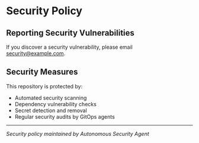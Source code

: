 # Security Policy

## Reporting Security Vulnerabilities

If you discover a security vulnerability, please email security@example.com.

## Security Measures

This repository is protected by:
- Automated security scanning
- Dependency vulnerability checks
- Secret detection and removal
- Regular security audits by GitOps agents

---
*Security policy maintained by Autonomous Security Agent*
